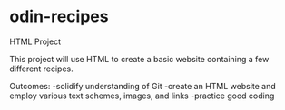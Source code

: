 # odin-recipes
HTML Project

This project will use HTML to create a basic website containing a few different recipes.

Outcomes:
-solidify understanding of Git
-create an HTML website and employ various text schemes, images, and links
-practice good coding
